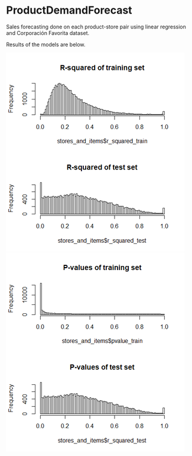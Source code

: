 # ProductDemandForecast
Sales forecasting done on each product-store pair using linear regression and Corporación Favorita dataset.

Results of the models are below.

![R-squared](https://github.com/KaroRonty/ProductDemandForecast/blob/master/r-squared.png)
![P-values](https://github.com/KaroRonty/ProductDemandForecast/blob/master/p-values.png)